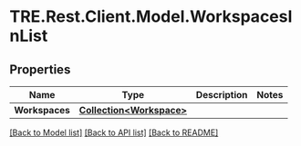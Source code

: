 # TRE.Rest.Client.Model.WorkspacesInList

## Properties

Name | Type | Description | Notes
------------ | ------------- | ------------- | -------------
**Workspaces** | [**Collection&lt;Workspace&gt;**](Workspace.md) |  | 

[[Back to Model list]](../README.md#documentation-for-models) [[Back to API list]](../README.md#documentation-for-api-endpoints) [[Back to README]](../README.md)

